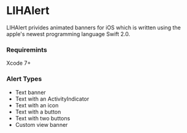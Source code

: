 # LIHAlert
LIHAlert privides animated banners for iOS which is written using the apple's newest programming language Swift 2.0. 

### Requiremints
Xcode 7+

### Alert Types
<UL>
<li>Text banner</li>
<li>Text with an ActivityIndicator</li>
<li>Text with an icon</li>
<li>Text with a button</li>
<li>Text with two buttons</li>
<li>Custom view banner</li>
</UL>

